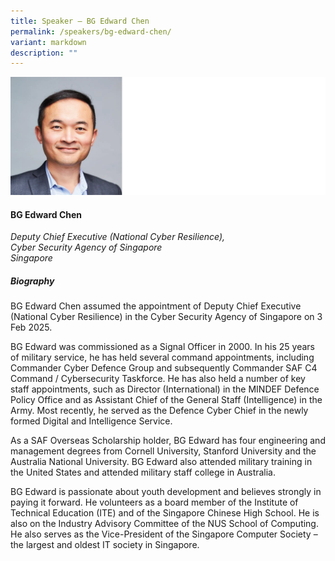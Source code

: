```yaml
---
title: Speaker – BG Edward Chen
permalink: /speakers/bg-edward-chen/
variant: markdown
description: ""
---
```

![](/images/2025%20speakers/edward_chen.png)
#### **BG Edward Chen**

*Deputy Chief Executive (National Cyber Resilience), <br> Cyber Security Agency of Singapore<br>Singapore*

##### **Biography**
BG Edward Chen assumed the appointment of Deputy Chief Executive (National Cyber Resilience) in the Cyber Security Agency of Singapore on 3 Feb 2025.

BG Edward was commissioned as a Signal Officer in 2000. In his 25 years of military service, he has held several command appointments, including Commander Cyber Defence Group and subsequently Commander SAF C4 Command / Cybersecurity Taskforce. He has also held a number of key staff appointments, such as Director (International) in the MINDEF Defence Policy Office and as Assistant Chief of the General Staff (Intelligence) in the Army. Most recently, he served as the Defence Cyber Chief in the newly formed Digital and Intelligence Service.

As a SAF Overseas Scholarship holder, BG Edward has four engineering and management degrees from Cornell University, Stanford University and the Australia National University. BG Edward also attended military training in the United States and attended military staff college in Australia.

BG Edward is passionate about youth development and believes strongly in paying it forward. He volunteers as a board member of the Institute of Technical Education (ITE) and of the Singapore Chinese High School. He is also on the Industry Advisory Committee of the NUS School of Computing. He also serves as the Vice-President of the Singapore Computer Society – the largest and oldest IT society in Singapore.